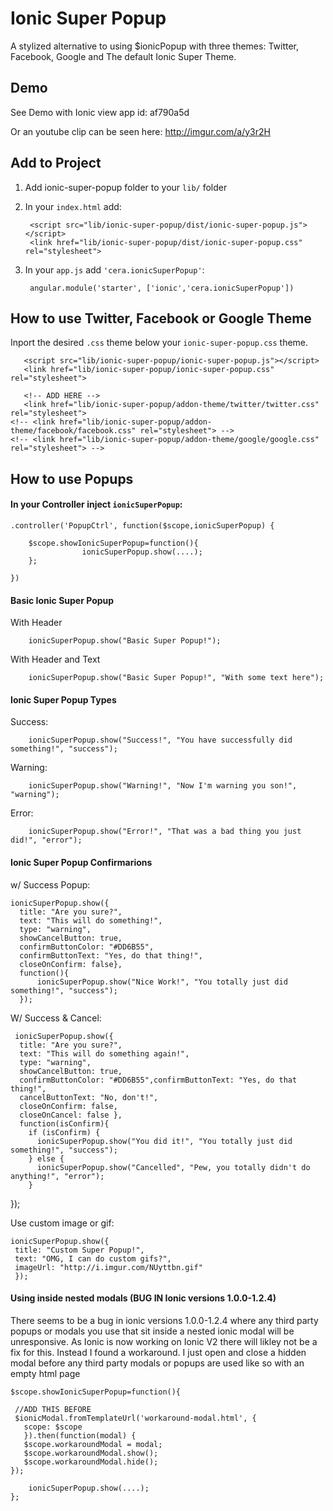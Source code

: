 # Ionic Super Popup

A stylized alternative to using $ionicPopup with three themes: Twitter, Facebook, Google and The default Ionic Super Theme.

## Demo
See Demo with Ionic view app id: af790a5d


Or an youtube clip can be seen here: http://imgur.com/a/y3r2H



## Add to Project
1. Add ionic-super-popup folder to your `lib/` folder

2. In your `index.html` add:

        <script src="lib/ionic-super-popup/dist/ionic-super-popup.js"></script>
        <link href="lib/ionic-super-popup/dist/ionic-super-popup.css" rel="stylesheet">
     



3. In your `app.js` add `'cera.ionicSuperPopup'`:

        angular.module('starter', ['ionic','cera.ionicSuperPopup'])
        



## How to use Twitter, Facebook or Google Theme

Inport the desired `.css` theme below your `ionic-super-popup.css` theme.

	   <script src="lib/ionic-super-popup/ionic-super-popup.js"></script>
       <link href="lib/ionic-super-popup/ionic-super-popup.css" rel="stylesheet">
       
       <!-- ADD HERE -->
       <link href="lib/ionic-super-popup/addon-theme/twitter/twitter.css" rel="stylesheet">
    <!-- <link href="lib/ionic-super-popup/addon-theme/facebook/facebook.css" rel="stylesheet"> -->
    <!-- <link href="lib/ionic-super-popup/addon-theme/google/google.css" rel="stylesheet"> -->

## How to use Popups


#### In your Controller inject `ionicSuperPopup`:
              
    .controller('PopupCtrl', function($scope,ionicSuperPopup) { 

		$scope.showIonicSuperPopup=function(){
					ionicSuperPopup.show(....);
		};
	
	})


#### Basic Ionic Super Popup

With Header
  
		ionicSuperPopup.show("Basic Super Popup!");
With Header and Text
		
		ionicSuperPopup.show("Basic Super Popup!", "With some text here");



#### Ionic Super Popup Types

Success:

		ionicSuperPopup.show("Success!", "You have successfully did something!", "success");
Warning:

		ionicSuperPopup.show("Warning!", "Now I'm warning you son!", "warning");

Error:
		
		ionicSuperPopup.show("Error!", "That was a bad thing you just did!", "error");




#### Ionic Super Popup Confirmarions
w/ Success Popup:

	ionicSuperPopup.show({
      title: "Are you sure?",
      text: "This will do something!",
      type: "warning",
      showCancelButton: true,
      confirmButtonColor: "#DD6B55",
      confirmButtonText: "Yes, do that thing!",
      closeOnConfirm: false},
      function(){
          ionicSuperPopup.show("Nice Work!", "You totally just did something!", "success");
      });


W/ Success & Cancel:

 	 ionicSuperPopup.show({
      title: "Are you sure?",
      text: "This will do something again!",
      type: "warning",
      showCancelButton: true,
      confirmButtonColor: "#DD6B55",confirmButtonText: "Yes, do that thing!",
      cancelButtonText: "No, don't!",
      closeOnConfirm: false,
      closeOnCancel: false },
      function(isConfirm){
        if (isConfirm) {
          ionicSuperPopup.show("You did it!", "You totally just did something!", "success");
        } else {
          ionicSuperPopup.show("Cancelled", "Pew, you totally didn't do anything!", "error");
        }
   });
  
  Use custom image or gif:
  
    ionicSuperPopup.show({
     title: "Custom Super Popup!",
     text: "OMG, I can do custom gifs?",
     imageUrl: "http://i.imgur.com/NUyttbn.gif" 
     });
     
#### Using inside nested modals (BUG IN Ionic versions 1.0.0-1.2.4)
There seems to be a bug in ionic versions 1.0.0-1.2.4 where any third party popups or modals you use that sit inside a nested ionic modal will be unresponsive. As Ionic is now working on Ionic V2 there will likley not be a fix for this. Instead I found a workaround. I just open and close a hidden modal before any third party modals or popups are used like so with an empty html page



			
		
    $scope.showIonicSuperPopup=function(){
     
     //ADD THIS BEFORE
     $ionicModal.fromTemplateUrl('workaround-modal.html', {
       scope: $scope
       }).then(function(modal) {
       $scope.workaroundModal = modal;
       $scope.workaroundModal.show();
       $scope.workaroundModal.hide();
    });

		ionicSuperPopup.show(....);
    };

